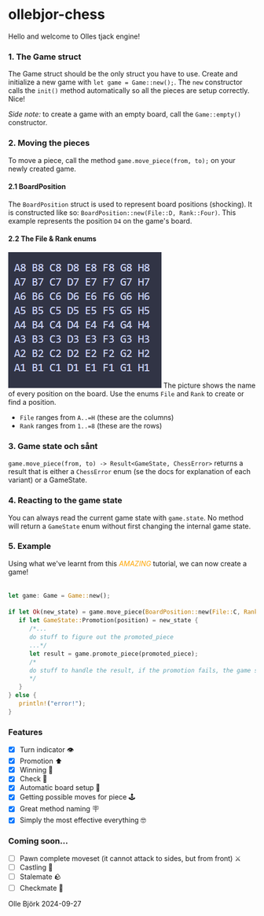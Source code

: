 # ollebjor-chess
Hello and welcome to Olles tjack engine!
### 1. The Game struct
The Game struct should be the only struct you have to use. Create and initialize a new game with `let game = Game::new();`. The `new` constructor calls the `init()` method automatically so all the pieces are setup correctly. Nice! 

_Side note:_ to create a game with an empty board, call the `Game::empty()` constructor. 

### 2. Moving the pieces
To move a piece, call the method `game.move_piece(from, to);` on your newly created game.

#### 2.1 BoardPosition
The `BoardPosition` struct is used to represent board positions (shocking). It is constructed like so: `BoardPosition::new(File::D, Rank::Four)`.
This example represents the position `D4` on the game's board.

#### 2.2 The File & Rank enums

![Board notation representation](image.png)
The picture shows the name of every position on the board. Use the enums `File` and `Rank` to create or find a position.
* `File` ranges from `A..=H` (these are the columns)
* `Rank` ranges from `1..=8` (these are the rows)

### 3. Game state och sånt
`game.move_piece(from, to) -> Result<GameState, ChessError>` returns a result that is either a `ChessError` enum (se the docs for explanation of each variant) or a GameState. 

### 4. Reacting to the game state
You can always read the current game state with `game.state`. No method will return a `GameState` enum without first changing the internal game state.

### 5. Example

Using what we've learnt from this <span style="color:orange">*AMAZING*</span> tutorial, we can now create a game!

```rust

let game: Game = Game::new();

if let Ok(new_state) = game.move_piece(BoardPosition::new(File::C, Rank::Two),BoardPosition::new(File::C, Rank::Three)){
   if let GameState::Promotion(position) = new_state {
      /*...
      do stuff to figure out the promoted_piece
      ...*/
      let result = game.promote_piece(promoted_piece);
      /*
      do stuff to handle the result, if the promotion fails, the game state is still GameState::Promotion(BoardPosition)
      */
   }
} else {
   println!("error!");
}

```
### Features
* [x] Turn indicator 👁️
* [x] Promotion ⬆️
* [x] Winning 👑
* [x] Check 🦧
* [x] Automatic board setup 🏁
* [x] Getting possible moves for piece 🕹️
* [x] Great method naming 🪧
* [x] Simply the most effective everything 🤓

### Coming soon...
* [ ] Pawn complete moveset (it cannot attack to sides, but from front) ⚔️
* [ ] Castling 🏰
* [ ] Stalemate 🪨
* [ ] Checkmate 🐐

Olle Björk 2024-09-27